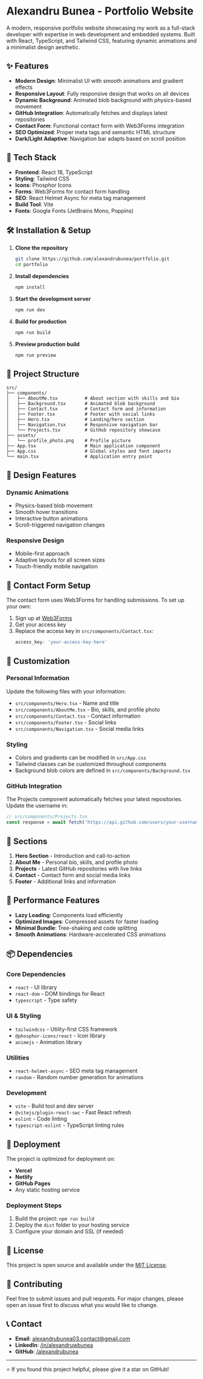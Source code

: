 # Alexandru Bunea - Portfolio Website

A modern, responsive portfolio website showcasing my work as a full-stack developer with expertise in web development and embedded systems. Built with React, TypeScript, and Tailwind CSS, featuring dynamic animations and a minimalist design aesthetic.

## ✨ Features

- **Modern Design**: Minimalist UI with smooth animations and gradient effects
- **Responsive Layout**: Fully responsive design that works on all devices
- **Dynamic Background**: Animated blob background with physics-based movement
- **GitHub Integration**: Automatically fetches and displays latest repositories
- **Contact Form**: Functional contact form with Web3Forms integration
- **SEO Optimized**: Proper meta tags and semantic HTML structure
- **Dark/Light Adaptive**: Navigation bar adapts based on scroll position

## 🚀 Tech Stack

- **Frontend**: React 18, TypeScript
- **Styling**: Tailwind CSS
- **Icons**: Phosphor Icons
- **Forms**: Web3Forms for contact form handling
- **SEO**: React Helmet Async for meta tag management
- **Build Tool**: Vite
- **Fonts**: Google Fonts (JetBrains Mono, Poppins)

## 🛠️ Installation & Setup

1. **Clone the repository**
   ```bash
   git clone https://github.com/alexandrubunea/portfolio.git
   cd portfolio
   ```

2. **Install dependencies**
   ```bash
   npm install
   ```

3. **Start the development server**
   ```bash
   npm run dev
   ```

4. **Build for production**
   ```bash
   npm run build
   ```

5. **Preview production build**
   ```bash
   npm run preview
   ```

## 📁 Project Structure

```
src/
├── components/
│   ├── AboutMe.tsx          # About section with skills and bio
│   ├── Background.tsx       # Animated blob background
│   ├── Contact.tsx          # Contact form and information
│   ├── Footer.tsx           # Footer with social links
│   ├── Hero.tsx             # Landing/hero section
│   ├── Navigation.tsx       # Responsive navigation bar
│   └── Projects.tsx         # GitHub repository showcase
├── assets/
│   └── profile_photo.png    # Profile picture
├── App.tsx                  # Main application component
├── App.css                  # Global styles and font imports
└── main.tsx                 # Application entry point
```

## 🎨 Design Features

### Dynamic Animations
- Physics-based blob movement
- Smooth hover transitions
- Interactive button animations
- Scroll-triggered navigation changes

### Responsive Design
- Mobile-first approach
- Adaptive layouts for all screen sizes
- Touch-friendly mobile navigation

## 📧 Contact Form Setup

The contact form uses Web3Forms for handling submissions. To set up your own:

1. Sign up at [Web3Forms](https://web3forms.com)
2. Get your access key
3. Replace the access key in `src/components/Contact.tsx`:
   ```typescript
   access_key: 'your-access-key-here'
   ```

## 🔧 Customization

### Personal Information
Update the following files with your information:
- `src/components/Hero.tsx` - Name and title
- `src/components/AboutMe.tsx` - Bio, skills, and profile photo
- `src/components/Contact.tsx` - Contact information
- `src/components/Footer.tsx` - Social links
- `src/components/Navigation.tsx` - Social media links

### Styling
- Colors and gradients can be modified in `src/App.css`
- Tailwind classes can be customized throughout components
- Background blob colors are defined in `src/components/Background.tsx`

### GitHub Integration
The Projects component automatically fetches your latest repositories. Update the username in:
```typescript
// src/components/Projects.tsx
const response = await fetch('https://api.github.com/users/your-username/repos?sort=updated&per_page=4');
```

## 📱 Sections

1. **Hero Section** - Introduction and call-to-action
2. **About Me** - Personal bio, skills, and profile photo
3. **Projects** - Latest GitHub repositories with live links
4. **Contact** - Contact form and social media links
5. **Footer** - Additional links and information

## 🌟 Performance Features

- **Lazy Loading**: Components load efficiently
- **Optimized Images**: Compressed assets for faster loading
- **Minimal Bundle**: Tree-shaking and code splitting
- **Smooth Animations**: Hardware-accelerated CSS animations

## 📦 Dependencies

### Core Dependencies
- `react` - UI library
- `react-dom` - DOM bindings for React
- `typescript` - Type safety

### UI & Styling
- `tailwindcss` - Utility-first CSS framework
- `@phosphor-icons/react` - Icon library
- `animejs` - Animation library

### Utilities
- `react-helmet-async` - SEO meta tag management
- `random` - Random number generation for animations

### Development
- `vite` - Build tool and dev server
- `@vitejs/plugin-react-swc` - Fast React refresh
- `eslint` - Code linting
- `typescript-eslint` - TypeScript linting rules

## 🚀 Deployment

The project is optimized for deployment on:
- **Vercel**
- **Netlify**
- **GitHub Pages**
- Any static hosting service

### Deployment Steps
1. Build the project: `npm run build`
2. Deploy the `dist` folder to your hosting service
3. Configure your domain and SSL (if needed)

## 📄 License

This project is open source and available under the [MIT License](LICENSE).

## 🤝 Contributing

Feel free to submit issues and pull requests. For major changes, please open an issue first to discuss what you would like to change.

## 📞 Contact

- **Email**: alexandrubunea03.contact@gmail.com
- **LinkedIn**: [/in/alexandruwbunea](https://www.linkedin.com/in/alexandruwbunea/)
- **GitHub**: [/alexandrubunea](https://github.com/alexandrubunea)

---

⭐ If you found this project helpful, please give it a star on GitHub!

